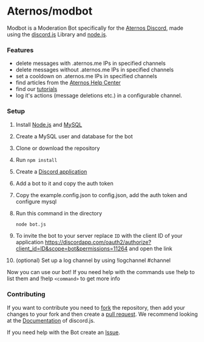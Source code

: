 # Aternos/modbot

Modbot is a Moderation Bot specifically for the [Aternos Discord](https://chat.aternos.org), made using the [discord.js](https://discord.js.org/) Library and [node.js](https://nodejs.org/).

### Features
- delete messages with .aternos.me IPs in specified channels
- delete messages without .aternos.me IPs in specified channels
- set a cooldown on .aternos.me IPs in specified channels
- find articles from the [Aternos Help Center](https://support.aternos.org/hc/en-us)
- find our [tutorials](https://www.youtube.com/playlist?list=PLHn1eAE9tVwzD2pnhzfvCj9h-e06MfH2N)
- log it's actions (message deletions etc.) in a configurable channel.

### Setup

1. Install [Node.js](https://nodejs.org/en/download/) and [MySQL](https://dev.mysql.com/downloads/mysql/)
2. Create a MySQL user and database for the bot
3. Clone or download the repository
4. Run `npm install`
5. Create a [Discord application](https://discordapp.com/developers/applications/)
6. Add a bot to it and copy the auth token
7. Copy the example.config.json to config.json, add the auth token and configure mysql
8. Run this command in the directory

   ```bash
   node bot.js
   ```
9. To invite the bot to your server replace `ID` with the client ID of your application https://discordapp.com/oauth2/authorize?client_id=ID&scope=bot&permissions=11264 and open the link

10. (optional) Set up a log channel by using !logchannel #channel

Now you can use our bot!
If you need help with the commands use !help to list them and !help `<command>` to get more info

### Contributing

If you want to contribute you need to [fork](https://docs.github.com/en/github/getting-started-with-github/fork-a-repo) the repository, then add your changes to your fork and then create a [pull request](https://github.com/aternosorg/modbot/compare). We recommend looking at the [Documentation](https://discord.js.org/#/docs/) of discord.js.

If you need help with the Bot create an [Issue](https://github.com/aternosorg/modbot/issues).
